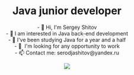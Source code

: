 <h1 align="center">Java junior developer</h1>
<p align="center">
- 👋 Hi, I'm Sergey Shitov<br>
- 👀 I am interested in Java back-end development<br>
- 🌱 I've been studying Java for a year and a half<br>
- 💞 ️ I'm looking for any opportunity to work<br>
- 📫 Contact me: serodjashitov@yandex.ru<br>
</p>
<div align="center">
<img src="https://user-images.githubusercontent.com/93596353/183112121-981efbd5-f392-48f7-b5aa-ab7b655ced3f.png" />
</div>



<!---
rottenBeetle/rottenBeetle is a ✨ special ✨ repository because its `README.md` (this file) appears on your GitHub profile.
You can click the Preview link to take a look at your changes.
--->

